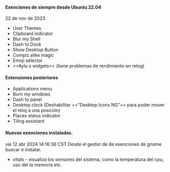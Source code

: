 #### Exenciones de siempre desde Ubuntu 22.04
22 de nov de 2023
- User Themes
- Clipboard indicator
- Blur my Shell
- Dash to Dock
- Show Desktop Button
- Compiz alike magic
- Emoji selector
- ==Aylu s widgets== (tiene problemas de rendimiento en relog)

#### Extensiones posteriores 
- Applications menu
- Burn my windows
- Dash to panel
- Desktop clock (Deshabilitar =="Desktop Icons NG"== para poder mover el reloj a una posición)
- Places status indicator
- Tiling assistant

#### Nuevas exenciones instaladas.
vie 12 abr 2024 14:16:36 CST
Desde el gestor de de exenciones de gnome buscar e instalar.
* vitals	- visualiza los sensores del sistema, como la temperatura del cpu, uso del la memoria etc.